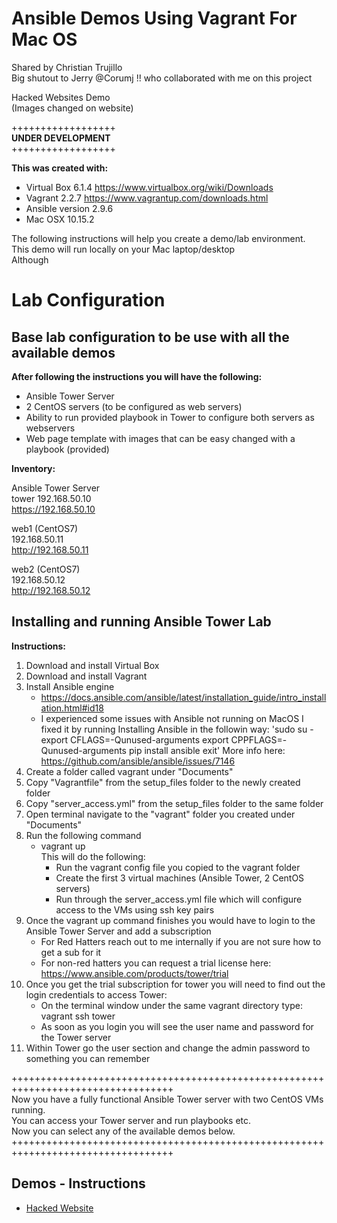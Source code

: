 # Ansible Demos Using Vagrant For Mac OS 
Shared by Christian Trujillo  
Big shutout to Jerry @Corumj !! who collaborated with me on this project  

Hacked Websites Demo  
(Images changed on website)

++++++++++++++++++  
<b>UNDER DEVELOPMENT </b>  
++++++++++++++++++  


<b>This was created with: </b> 
- Virtual Box 6.1.4 https://www.virtualbox.org/wiki/Downloads  
- Vagrant 2.2.7 https://www.vagrantup.com/downloads.html  
- Ansible version 2.9.6
- Mac OSX 10.15.2   


The following instructions will help you create a demo/lab environment.  
This demo will run locally on your Mac laptop/desktop  
Although

<h1>Lab Configuration</h1>
<h2>Base lab configuration to be use with all the available demos</h2>  

<b>After following the instructions you will have the following:</b>  

- Ansible Tower Server  
- 2 CentOS servers (to be configured as web servers)  
- Ability to run provided playbook in Tower to configure both servers as webservers  
- Web page template with images that can be easy changed with a playbook (provided)  


<b>Inventory:</b>

Ansible Tower Server  
tower
192.168.50.10  
https://192.168.50.10

web1  (CentOS7)  
192.168.50.11  
http://192.168.50.11

web2  (CentOS7)  
192.168.50.12  
http://192.168.50.12  


<h2>Installing and running Ansible Tower Lab</h2>
<b>Instructions: </b>

1. Download and install Virtual Box
2. Download and install Vagrant
3. Install Ansible engine
    - https://docs.ansible.com/ansible/latest/installation_guide/intro_installation.html#id18  
    - I experienced some issues with Ansible not running on MacOS I fixed it by running Installing Ansible in the followin way:
        'sudo su -
        export CFLAGS=-Qunused-arguments
        export CPPFLAGS=-Qunused-arguments 
        pip install ansible
        exit'
        More info here: https://github.com/ansible/ansible/issues/7146 
4. Create a folder called vagrant under "Documents"
5. Copy "Vagrantfile" from the setup_files folder to the newly created folder
6. Copy "server_access.yml" from the setup_files folder to the same folder
7. Open terminal navigate to the "vagrant" folder you created under "Documents"
8. Run the following command  
    - vagrant up  
    This will do the following:  
        - Run the vagrant config file you copied to the vagrant folder 
        - Create the first 3 virtual machines (Ansible Tower, 2 CentOS servers)  
        - Run through the server_access.yml file which will configure access to the VMs using ssh key pairs  
9. Once the vagrant up command finishes you would have to login to the Ansible Tower Server and add a subscription  
    - For Red Hatters reach out to me internally if you are not sure how to get a sub for it
    - For non-red hatters you can request a trial license here: https://www.ansible.com/products/tower/trial  
10. Once you get the trial subscription for tower you will need to find out the login credentials to access Tower:
    - On the terminal window under the same vagrant directory type: vagrant ssh tower
    - As soon as you login you will see the user name and password for the Tower server
11. Within Tower go the user section and change the admin password to something you can remember

++++++++++++++++++++++++++++++++++++++++++++++++++++++++++++++++++++++++++++++++++  
Now you have a fully functional Ansible Tower server with two CentOS VMs running.   
You can access your Tower server and run playbooks etc.  
Now you can select any of the available demos below. 
++++++++++++++++++++++++++++++++++++++++++++++++++++++++++++++++++++++++++++++++++  

<h2>Demos - Instructions</h2>
<ul>
  <li><a href="https://github.com/m1820/atd/blob/master/Demos/hacked_website_demo/Instructions.md">Hacked Website</a> </li> 
</ul>